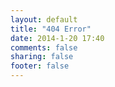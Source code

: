 ```yaml
---
layout: default
title: "404 Error"
date: 2014-1-20 17:40
comments: false
sharing: false
footer: false
---
```

<script type="text/javascript" src="http://www.qq.com/404/search_children.js" charset="utf-8"></script>